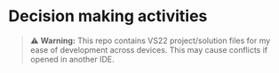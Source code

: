 ﻿# Decision making activities
> ⚠️ **Warning:** This repo contains VS22 project/solution files for my ease of development across devices. This may cause conflicts if opened in another IDE.